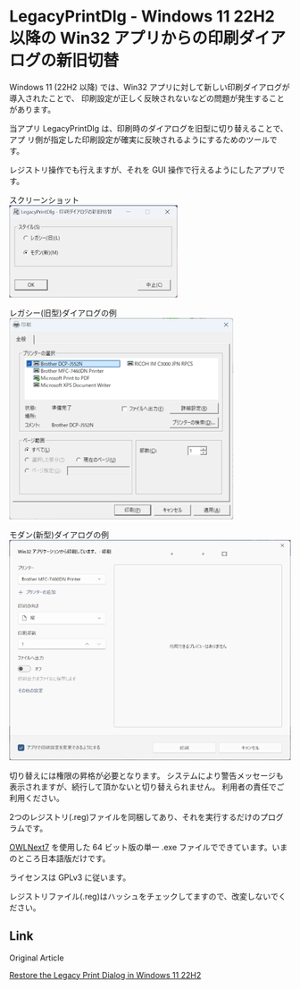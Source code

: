 # LegacyPrintDlg - Windows 11 22H2 以降の Win32 アプリからの印刷ダイアログの新旧切替

Windows 11 (22H2 以降) では、Win32 アプリに対して新しい印刷ダイアログが導入されたことで、
印刷設定が正しく反映されないなどの問題が発生することがあります。

当アプリ LegacyPrintDlg は、印刷時のダイアログを旧型に切り替えることで、アプ
リ側が指定した印刷設定が確実に反映されるようにするためのツールです。

レジストリ操作でも行えますが、それを GUI 操作で行えるようにしたアプリです。

スクリーンショット<br>
![スクリーン ショット](image/LegacyPrintDlg.png)

レガシー(旧型)ダイアログの例<br>
![レガシーダイアログの例](image/Legacy.png)

モダン(新型)ダイアログの例<br>
![モダンダイアログの例](image/Modern.png)

切り替えには権限の昇格が必要となります。
システムにより警告メッセージも表示されますが、続行して頂かないと切り替えられません。
利用者の責任でご利用ください。

2つのレジストリ(.reg)ファイルを同梱してあり、それを実行するだけのプログラムです。

[OWLNext7](https://sourceforge.net/projects/owlnext/) を使用した 64 ビット版の単一 .exe ファイルでできています。いまのところ日本語版だけです。

ライセンスは GPLv3 に従います。

レジストリファイル(.reg)はハッシュをチェックしてますので、改変しないでください。

## Link

Original Article

[Restore the Legacy Print Dialog in Windows 11 22H2](https://www.winhelponline.com/blog/restore-legacy-print-dialog-windows-11/)
